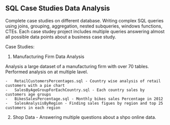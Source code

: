 ## SQL Case Studies Data Analysis 

Complete case studies on different database. Writing complex SQL queries using  joins, grouping, aggregation, nested subqueries, windows functions, CTEs. Each case studey project includes multiple queries answering almost all possible data points about a business case study.   


Case Studies:

1. Manufacturing Firm Data Analysis

Analysis a large dataset of a manufacturing firm with over 70 tables. Performed analysis on at multiple lavel. 

	-	RetailCustomersPercentages.sql - Country wise analysis of retail customers with a pie chart
	-	SalesByAgeGroupForEachCountry.sql - Each country sales by customers age groups
	-	BikesSalesPercentage.sql - Monthly bikes sales Percentage in 2012
	-	SalesAnalysisByRegion - Finding sales figues by region and top 25 customers in each region
	
2. Shop Data - Answering multiple questions about a shpo online data. 
	
	

